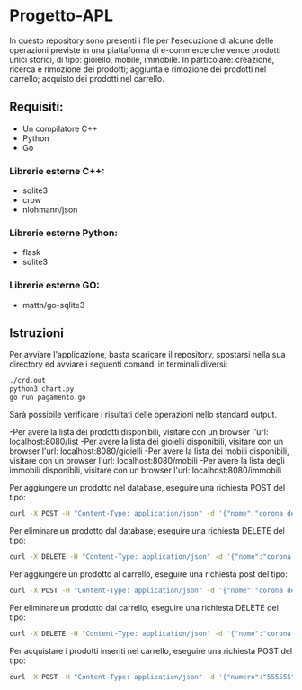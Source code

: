 # Progetto-APL

In questo repository sono presenti i file per l'esecuzione di alcune delle operazioni previste in una piattaforma di e-commerce che vende prodotti unici storici, di tipo: gioiello, mobile, immobile. In particolare: creazione, ricerca e rimozione dei prodotti; aggiunta e rimozione dei prodotti nel carrello; acquisto dei prodotti nel carrello.

## Requisiti:

- Un compilatore C++
- Python
- Go

### Librerie esterne C++:

- sqlite3
- crow
- nlohmann/json

### Librerie esterne Python:

- flask
- sqlite3

### Librerie esterne GO:

- mattn/go-sqlite3

## Istruzioni

Per avviare l'applicazione, basta scaricare il repository, spostarsi nella sua directory ed avviare i seguenti comandi in terminali diversi:

```bash
./crd.out
python3 chart.py
go run pagamento.go
```
Sarà possibile verificare i risultati delle operazioni nello standard output.

-Per avere la lista dei prodotti disponibili, visitare con un browser l'url: localhost:8080/list
-Per avere la lista dei gioielli disponibili, visitare con un browser l'url: localhost:8080/gioielli
-Per avere la lista dei mobili disponibili, visitare con un browser l'url: localhost:8080/mobili
-Per avere la lista degli immobili disponibili, visitare con un browser l'url: localhost:8080/immobili

Per aggiungere un prodotto nel database, eseguire una richiesta POST del tipo:

```bash
curl -X POST -H "Content-Type: application/json" -d '{"nome":"corona del re", "tipo":"gioiello", "prezzo":400}' http://localhost:8080/insert
```

Per eliminare un prodotto dal database, eseguire una richiesta DELETE del tipo:

```bash
curl -X DELETE -H "Content-Type: application/json" -d '{"nome":"corona del re"}' http://localhost:8080/delete
```

Per aggiungere un prodotto al carrello, eseguire una richiesta post del tipo:

```bash
curl -X POST -H "Content-Type: application/json" -d '{"nome":"corona del re"}' http://localhost:8081/chart/add
```

Per eliminare un prodotto dal carrello, eseguire una richiesta DELETE del tipo:

```bash
curl -X DELETE -H "Content-Type: application/json" -d '{"nome":"corona del re"}' http://localhost:8081/chart/delete
```

Per acquistare i prodotti inseriti nel carrello, eseguire una richiesta POST del tipo:

```bash
curl -X POST -H "Content-Type: application/json" -d '{"numero":"555555", "scadenza":"5-05", "cvc:"555"}' http://localhost:8082/payment
```


